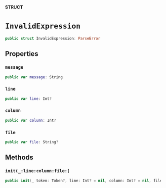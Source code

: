 **STRUCT**

# `InvalidExpression`

```swift
public struct InvalidExpression: ParseError
```

## Properties
### `message`

```swift
public var message: String
```

### `line`

```swift
public var line: Int?
```

### `column`

```swift
public var column: Int?
```

### `file`

```swift
public var file: String?
```

## Methods
### `init(_:line:column:file:)`

```swift
public init(_ token: Token?, line: Int? = nil, column: Int? = nil, file: String? = nil)
```
